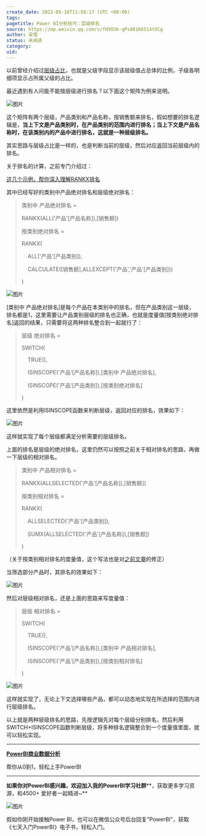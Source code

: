 ```yaml
---
create_date: 2022-05-16T11:50:17 (UTC +08:00)
tags: 
pagetitle: Power BI分析技巧：层级排名
source: https://mp.weixin.qq.com/s/fH9IUk-gPs881K6514tXCg
author: 采悟
status: 未阅读
category: 
uid: 
---
```


以前曾经介绍过[层级占比](http://mp.weixin.qq.com/s?__biz=MzA4MzQwMjY4MA==&mid=2484068912&idx=1&sn=70e9083b581019385e8877d4a91e5a26&chksm=8e0c48e7b97bc1f159d60622393ab8b7a30c3cde30006d465b10cf005ecb58238e84ab77415c&scene=21#wechat_redirect)，也就是父级字段显示该层级值占总体的比例，子级各明细项显示占所属父级的占比。  

最近遇到有人问能不能按层级进行排名？以下面这个矩阵为例来说明。

![图片](https://mmbiz.qpic.cn/mmbiz_png/aHEbZtANQJN9HCk0Ls3zNhu2gQYARG081vA0ibl065IedHibaSgkA0ibQeNmEvaDkXFLXWYIicaicnMYCfQe7VvianlA/640?wx_fmt=png&wxfrom=5&wx_lazy=1&wx_co=1)

这个矩阵有两个层级，产品类别和产品名称，按销售额来排名，假如想要的排名逻辑是，**当上下文是产品类别时，在产品类别的范围内进行排名；当上下文是产品名称时，在该类别内的产品中进行排名，这就是一种层级排名。**  

其实思路与层级占比是一样的，也是判断当前的层级，然后对应返回当前层级内的排名。

关于排名的计算，之前专门介绍过：

[这几个示例，帮你深入理解RANKX排名](http://mp.weixin.qq.com/s?__biz=MzA4MzQwMjY4MA==&mid=2484068781&idx=1&sn=4f7d7abed75b6db6cae3b23a45e7dfbe&chksm=8e0c4b7ab97bc26c2303edcd22dad9261981486689833504f129603f5b20a7b8f8d3669517e6&scene=21#wechat_redirect)  

其中已经写好的类别中产品绝对排名和层级绝对排名：

> 类别中 产品绝对排名 = 
> 
> RANKX(ALL('产品'\[产品名称\]),\[销售额\])
> 
> 按类别绝对排名 = 
> 
> RANKX(
> 
>     ALL('产品'\[产品类别\]),
> 
>     CALCULATE(\[销售额\],ALLEXCEPT('产品','产品'\[产品类别\]))
> 
> )

![图片](https://mmbiz.qpic.cn/mmbiz_png/aHEbZtANQJN9HCk0Ls3zNhu2gQYARG08J8sGbceKya6LkGn1zgPKkwicznBUAJdVa6DzzEPbDUhsRv3PkcE2iauQ/640?wx_fmt=png&wxfrom=5&wx_lazy=1&wx_co=1)

\[类别中 产品绝对排名\]是每个产品在本类别中的排名，但在产品类别这一层级，排名都是1，这里需要让产品类别层级的排名也正确，也就是度量值\[按类别绝对排名\]返回的结果，只需要将这两种排名整合到一起就行了：

> 层级 绝对排名 =
> 
> SWITCH(
> 
>     TRUE(),
> 
>     ISINSCOPE('产品'\[产品名称\]),\[类别中 产品绝对排名\],
> 
>     ISINSCOPE('产品'\[产品类别\]),\[按类别绝对排名\]
> 
> )

这里依然是利用ISINSCOPE函数来判断层级，返回对应的排名，效果如下：  

![图片](https://mmbiz.qpic.cn/mmbiz_png/aHEbZtANQJN9HCk0Ls3zNhu2gQYARG08G887CM0nCtAsNwkcqlEh38UOJgJ8XopbUs2eoicPWtOSFJB12BLTFOQ/640?wx_fmt=png&wxfrom=5&wx_lazy=1&wx_co=1)

这样就实现了每个层级都满足分析需要的层级排名。

上面的排名是层级的绝对排名，这里仍然可以按照之前关于相对排名的思路，再做一下层级的相对排名。

> 类别中 产品相对排名 \= 
> 
> RANKX(ALLSELECTED('产品'\[产品名称\]),\[销售额\])
> 
> 按类别相对排名 \=
> 
> RANKX(
> 
>     ALLSELECTED('产品'\[产品类别\]),
> 
>     SUMX(ALLSELECTED('产品'\[产品名称\]),\[销售额\])
> 
> )

（关于按类别相对排名的度量值，这个写法也是对[之前文章](http://mp.weixin.qq.com/s?__biz=MzA4MzQwMjY4MA==&mid=2484068781&idx=1&sn=4f7d7abed75b6db6cae3b23a45e7dfbe&chksm=8e0c4b7ab97bc26c2303edcd22dad9261981486689833504f129603f5b20a7b8f8d3669517e6&scene=21#wechat_redirect)的修正）

当筛选部分产品时，其排名的效果如下：

![图片](https://mmbiz.qpic.cn/mmbiz_png/aHEbZtANQJN9HCk0Ls3zNhu2gQYARG08qw5MibC1Y5iaj8KfWAgwC3TEVaIviaiaMwGFtPib8W1eYshbopkhYicYeAFw/640?wx_fmt=png&wxfrom=5&wx_lazy=1&wx_co=1)

然后对层级相对排名，还是上面的思路来写度量值：  

> 层级 相对排名 =
> 
> SWITCH(
> 
>     TRUE(),
> 
>     ISINSCOPE('产品'\[产品名称\]),\[类别中 产品相对排名\],
> 
>     ISINSCOPE('产品'\[产品类别\]),\[按类别相对排名\]
> 
> )

![图片](https://mmbiz.qpic.cn/mmbiz_png/aHEbZtANQJN9HCk0Ls3zNhu2gQYARG08dhljmA3LVLDqHS1AoalF1cmVs178eotMt03FS2jxxIiaqboXZxV7Ubw/640?wx_fmt=png&wxfrom=5&wx_lazy=1&wx_co=1)

这样就实现了，无论上下文选择哪些产品，都可以动态地实现在所选择的范围内进行层级排名。  

以上就是两种层级排名的思路，先按逻辑先对每个层级分别排名，然后利用SWITCH+ISINSCOPE函数判断层级，将多种排名逻辑整合到一个度量值里面，就可以轻松实现。

___

[**PowerBI商业数据分析**](http://mp.weixin.qq.com/s?__biz=MzA4MzQwMjY4MA==&mid=2484074987&idx=1&sn=5cf4ba4b683ee9136bb7a26f6e9bcf01&chksm=8e0c533cb97bda2add48a4576b9c1e230249a5a4160dd93cd677a37ea21d26fc9cc26fc4cb1c&scene=21#wechat_redirect)

帮你从0到1，轻松上手PowerBI

___

**如果你对PowerBI感兴趣，欢迎加入我的PowerBI学习社群****，获取更多学习资源，和4500+ 爱好者一起精进~**

![图片](https://mmbiz.qpic.cn/mmbiz_png/aHEbZtANQJO1AEySOiakLF2kY7eb1kUw2DtfKoVz2ctBDia5dtNsPX2GhV0ZOCDDWpgpaTQtnqfqJrRXt5PNia95g/640?wx_fmt=png&wxfrom=5&wx_lazy=1&wx_co=1)

假如你刚开始接触Power BI，也可以在微信公众号后台回复"PowerBI"，获取《七天入门PowerBI》电子书，轻松入门。

